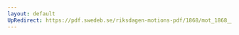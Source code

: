 ```yaml
---
layout: default
UpRedirect: https://pdf.swedeb.se/riksdagen-motions-pdf/1868/mot_1868__ak__00058.pdf
---
```

